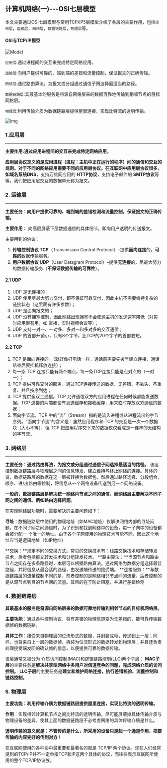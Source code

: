 ## 计算机网络(一)---OSI七层模型

本文主要通过OSI七层模型与常用TCP/IP5层模型介绍了各层的主要作用，包括`应用层`，`运输层`，`网络层`，`数据链路层`，`物理层`等。

#### OSI与TCP/IP模型

![Model](/Users/zhanglijie/code/go/study/knowledge/Network/img/计算机网络.png)

`应用层`:通过进程间的交互来完成特定网络应用。

`运输层`:向用户提供可靠的、端到端的差错和流量控制，保证报文的正确传输。

`网络层`:通过路由算法，为报文或分组通过通信子网选择最适当的路径。

`数据链路层`:其最基本的服务是将源自网络层来的数据可靠地传输到相邻节点的目标网格层。

`物理层`:利用传输介质为数据链路层提供屋里连接，实现比特流的透明传输。

![img](/Users/zhanglijie/code/go/study/knowledge/Network/img/tcp-ip-model.gif)

### 1.应用层

------

**主要作用:通过应用进程间的交互来完成特定网络应用。**

**应用层协议定义的是应用进程（进程：主机中正在运行的程序）间的通信和交互的规则。对于不同的网络应用需要不同的应用层协议。在互联网中应用层协议很多，如域名系统DNS**，支持万维网应用的 **HTTP协议**，支持电子邮件的 **SMTP协议**等等。我们把应用层交互的数据单元称为报文。

### 2. 运输层
------

**主要任务：向用户提供可靠的、端到端的差错检测和流量控制，保证报文的正确传输。**

**主要作用：** 向高层屏蔽下层数据通信的具体细节，即向用户透明的传送报文。

主要用到的协议：
1. **传输控制协议 TCP**（Transmisson Control Protocol）–提供**面向连接**的，**可靠的**数据传输服务。
2. **用户数据协议 UDP**（User Datagram Protocol）–提供**无连接**的，尽最大努力的数据传输服务（**不保证数据传输的可靠性**）。

#### 2.1 UDP
1. UDP 是无连接的；
2. UDP 使用尽最大努力交付，即不保证可靠交付，因此主机不需要维持复杂的链接状态（这里面有许多参数）；
3. UDP 是面向报文的；
4. UDP 没有拥塞控制，因此网络出现拥塞不会使源主机的发送速率降低（对实时应用很有用，如 直播，实时视频会议等）；
5. UDP 支持一对一、一对多、多对一和多对多的交互通信；
6. UDP 的首部开销小，只有8个字节，比TCP的20个字节的首部要短。

#### 2.2 TCP

1. TCP 是面向连接的。（就好像打电话一样，通话前需要先拨号建立连接，通话结束后要挂机释放连接）；
2. 每一条 TCP 连接只能有两个端点，每一条TCP连接只能是点对点的（一对一）；
3. TCP 提供可靠交付的服务。通过TCP连接传送的数据，无差错、不丢失、不重复、并且按序到达；
4. TCP 提供全双工通信。TCP 允许通信双方的应用进程在任何时候都能发送数据。TCP 连接的两端都设有发送缓存和接收缓存，用来临时存放双方通信的数据；
5. 面向字节流。TCP 中的“流”（Stream）指的是流入进程或从进程流出的字节序列。“面向字节流”的含义是：虽然应用程序和 TCP 的交互是一次一个数据块（大小不等），但 TCP 把应用程序交下来的数据仅仅看成是一连串的无结构的字节流。

### 3. 网络层

--------

**主要任务：通过路由算法，为报文或分组通过通信子网选择最适当的路径。** 该层控制数据链路层与物理层之间的信息转发、建立维持与终止网络的连接。具体的说，数据链路层的数据在这一层被转换为数据包，然后通过路径选择、分段组合、顺序、进/出路由等控制，将信息从一个网络设备传送到另一个网络设备。

**一般的，数据链路层是解决统一网络内节点之间的通信，而网络层主要解决不同子网之间的通信。例如路由选择问题。**

在实现网络层功能时，需要解决的主要问题如下：

**寻址**：数据链路层中使用的物理地址（如MAC地址）仅解决网络内部的寻址问题。在不同子网之间通信时，为了识别和找到网络中的设备，每一子网中的设备都会被分配一 个唯一的地址。由于各个子网使用的物理技术可能不同，因此这个地址应当是逻辑地址（如IP地址）

**交换：**规定不同的交换方式。常见的交换技术有：线路交换技术和存储转发技术，后者包括报文转发技术和分组转发技术。 **路由算法：**当源节点和路由节点之间存在多条路径时，本层可以根据路由算法，通过网络为数据分组选择最佳路径，并将信息从最合适的路径，由发送端传送的接受端。 **连接服务：**与数据链路层的流量控制不同的是，前者控制的是网络相邻节点间的流量，后者控制的是从源节点到目的节点间的流量。其目的在于防止阻塞，并进行差错检测

### 4. 数据链路层

**其最基本的服务是将源自网络层来的数据可靠地传输到相邻节点的目标机网络层。**

**主要功能**：通过各种控制协议，将有差错的物理信道变为无差错的、能可靠传输数据帧的数据链路。

**具体工作**：接受来自物理层的位流形式的数据，并封装成帧，传送到上一层；同样，也将来自上一层的数据帧，拆装为位流形式的数据转发到物理层；并且还负责处理接受端发回的确认帧的信息，以便提供可靠的数据传输。

该层通常又被分为 介质访问控制(MAC)和逻辑链路控制(LLC)两个子层： **MAC子层**的主要任务是**解决共享型网络中多用户对信道竞争的问题，完成网络介质的访问控制。** **LLC子层**的主要任务是**建立和维护网络连接，执行差错校验、流量控制和链路控制。**

### 5. 物理层

**主要功能：利用传输介质为数据链路层提供屋里连接，实现比特流的透明传输。**

**作用**：实现相邻计算机节点之间比特流的透明传输，尽可能屏蔽掉具体传输介质与物理设备的差异。使其上面的数据链路层不必考虑网络的具体传输介质是什么。

**透明传输的意义就是：不管传的是什么，所采用的设备只是起一个通道作用，把要传输的内容完好的传到对方！**

在互联网使用的各种协中最重要和最著名的就是 TCP/IP 两个协议。现在人们经常提到的TCP/IP并不一定单指TCP和IP这两个具体的协议，而往往表示互联网所使用的整个TCP/IP协议族。

